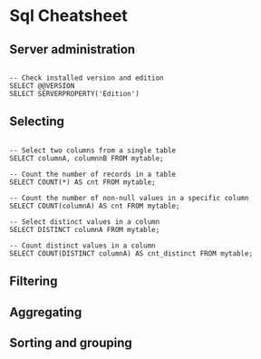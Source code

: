 # Sql Cheatsheet

## Server administration

~~~

-- Check installed version and edition
SELECT @@VERSION
SELECT SERVERPROPERTY('Edition')

~~~

## Selecting

~~~

-- Select two columns from a single table
SELECT columnA, columnnB FROM mytable;

-- Count the number of records in a table
SELECT COUNT(*) AS cnt FROM mytable;

-- Count the number of non-null values in a specific column
SELECT COUNT(columnA) AS cnt FROM mytable;

-- Select distinct values in a column
SELECT DISTINCT columnA FROM mytable;

-- Count distinct values in a column
SELECT COUNT(DISTINCT columnA) AS cnt_distinct FROM mytable;

~~~

## Filtering

## Aggregating

## Sorting and grouping
